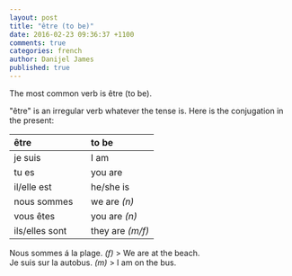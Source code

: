 ```yaml
---
layout: post
title: "être (to be)"
date: 2016-02-23 09:36:37 +1100
comments: true
categories: french
author: Danijel James
published: true
---
```

The most common verb is être (to be).

"être" is an irregular verb whatever the tense is. Here is the conjugation in the present:

| être | | to be |
|:---|:---|:---|
| je suis || I am |
| tu es || you are |
| il/elle est || he/she is |
| nous sommes || we are _(n)_ |
| vous êtes || you are _(n)_ |
| ils/elles sont || they are _(m/f)_ |

Nous sommes á la plage. _(f)_ > We are at the beach.  
Je suis sur la autobus. _(m)_ > I am on the bus.

